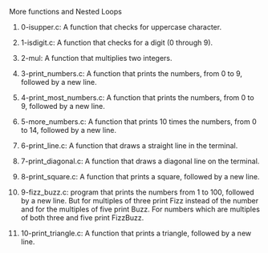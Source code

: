 More functions and Nested Loops

1. 0-isupper.c: A function that checks for uppercase character.

2. 1-isdigit.c: A function that checks for a digit (0 through 9).

3. 2-mul: A function that multiplies two integers.

4. 3-print_numbers.c: A function that prints the numbers, from 0 to 9, followed by a new line.

5. 4-print_most_numbers.c: A  function that prints the numbers, from 0 to 9, followed by a new line.

6. 5-more_numbers.c: A function that prints 10 times the numbers, from 0 to 14, followed by a new line.

7. 6-print_line.c: A function that draws a straight line in the terminal.

8. 7-print_diagonal.c: A function that draws a diagonal line on the terminal.

9. 8-print_square.c: A function that prints a square, followed by a new line.

10. 9-fizz_buzz.c: program that prints the numbers from 1 to 100, followed by a new line. But for multiples of three print Fizz instead of the number and for the multiples of five print Buzz. For numbers which are multiples of both three and five print FizzBuzz.

11. 10-print_triangle.c: A function that prints a triangle, followed by a new line.
